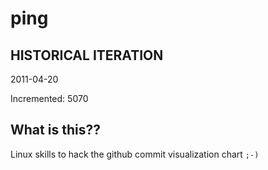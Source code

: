 # ping

## HISTORICAL ITERATION
2011-04-20

Incremented: 5070

## What is this?? 
Linux skills to hack the github commit visualization chart `;-)`
